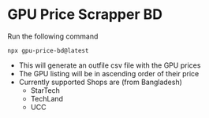 # GPU Price Scrapper BD

Run the following command
```
npx gpu-price-bd@latest
```
- This will generate an outfile csv file with the GPU prices
-   The GPU listing will be in ascending order of their price
-   Currently supported Shops are (from Bangladesh)
    -   StarTech
    -   TechLand
    -   UCC
